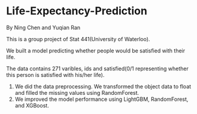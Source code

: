 # Life-Expectancy-Prediction
By Ning Chen and Yuqian Ran

This is a group project of Stat 441(University of Waterloo). 

We built a model predicting whether people would be satisfied with their life.

The data contains 271 varibles, ids and satisfied(0/1 representing whether this person is satisfied with his/her life).

1. We did the data preprocessing. We transformed the object data to float and filled the missing values using RandomForest.
2. We improved the model performance using LightGBM, RandomForest, and XGBoost. 
